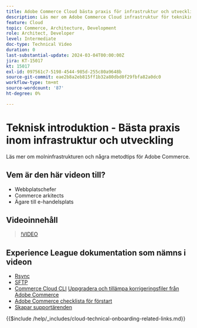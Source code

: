 ```yaml
---
title: Adobe Commerce Cloud bästa praxis för infrastruktur och utveckling
description: Läs mer om Adobe Commerce Cloud infrastruktur för teknikintroduktioner och hur man utvecklar metodtips.
feature: Cloud
topic: Commerce, Architecture, Development
role: Architect, Developer
level: Intermediate
doc-type: Technical Video
duration: 0
last-substantial-update: 2024-03-04T00:00:00Z
jira: KT-15017
kt: 15017
exl-id: 097561c7-5198-4544-985d-255c80a9648b
source-git-commit: eae2b8a2eb815ff1b32a80dbd0f29fbfa82a0dc0
workflow-type: tm+mt
source-wordcount: '87'
ht-degree: 0%

---
```


# Teknisk introduktion - Bästa praxis inom infrastruktur och utveckling

Läs mer om molninfrastrukturen och några metodtips för Adobe Commerce.

## Vem är den här videon till?

- Webbplatschefer
- Commerce arkitects
- Ägare till e-handelsplats

## Videoinnehåll

>[!VIDEO](https://video.tv.adobe.com/v/3432796?learn=on&captions=swe)

## Experience League dokumentation som nämns i videon

- [Rsync](https://experienceleague.adobe.com/docs/commerce-cloud-service/user-guide/develop/deploy/staging-production.html?lang=sv-SE#migrate-files-using-rsync)
- [SFTP](https://experienceleague.adobe.com/docs/commerce-cloud-service/user-guide/develop/secure-connections.html?lang=sv-SE#sftp)
- [Commerce Cloud CLI](https://experienceleague.adobe.com/docs/commerce-cloud-service/user-guide/dev-tools/cloud-cli/cloud-cli-overview.html?lang=sv-SE)
  [Uppgradera och tillämpa korrigeringsfiler från Adobe Commerce](https://experienceleague.adobe.com/docs/commerce-cloud-service/user-guide/develop/upgrade/apply-patches.html?lang=sv-SE)
- [Adobe Commerce checklista för förstart](https://experienceleague.adobe.com/docs/commerce-cloud-service/user-guide/launch/checklist.html?lang=sv-SE)
- [Skapar supportärenden](https://experienceleague.adobe.com/docs/commerce-knowledge-base/kb/help-center-guide/magento-help-center-user-guide.html?lang=sv-SE)

{{$include /help/_includes/cloud-technical-onboarding-related-links.md}}

